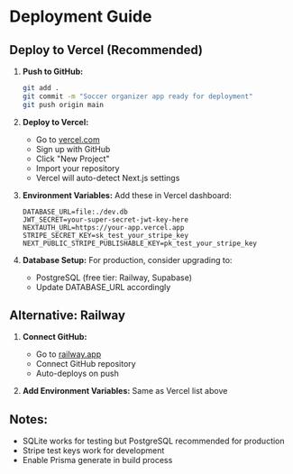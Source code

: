 # Deployment Guide

## Deploy to Vercel (Recommended)

1. **Push to GitHub:**
   ```bash
   git add .
   git commit -m "Soccer organizer app ready for deployment"
   git push origin main
   ```

2. **Deploy to Vercel:**
   - Go to [vercel.com](https://vercel.com)
   - Sign up with GitHub
   - Click "New Project"
   - Import your repository
   - Vercel will auto-detect Next.js settings

3. **Environment Variables:**
   Add these in Vercel dashboard:
   ```
   DATABASE_URL=file:./dev.db
   JWT_SECRET=your-super-secret-jwt-key-here
   NEXTAUTH_URL=https://your-app.vercel.app
   STRIPE_SECRET_KEY=sk_test_your_stripe_key
   NEXT_PUBLIC_STRIPE_PUBLISHABLE_KEY=pk_test_your_stripe_key
   ```

4. **Database Setup:**
   For production, consider upgrading to:
   - PostgreSQL (free tier: Railway, Supabase)
   - Update DATABASE_URL accordingly

## Alternative: Railway

1. **Connect GitHub:**
   - Go to [railway.app](https://railway.app)
   - Connect GitHub repository
   - Auto-deploys on push

2. **Add Environment Variables:**
   Same as Vercel list above

## Notes:
- SQLite works for testing but PostgreSQL recommended for production
- Stripe test keys work for development
- Enable Prisma generate in build process